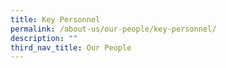 ```yaml
---
title: Key Personnel
permalink: /about-us/our-people/key-personnel/
description: ""
third_nav_title: Our People
---
```

